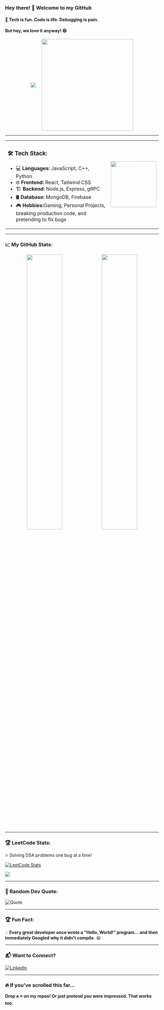 ### Hey there! 👋 Welcome to my GitHub  

#### 🚀 Tech is fun. Code is life. Debugging is pain.  
#### But hey, we love it anyway! 😆  


<div align="center" style="display: flex; align-items: center; justify-content: center; gap: 20px;">
  <img src="https://readme-typing-svg.herokuapp.com?font=Fira+Code&weight=600&size=22&pause=1000&color=FF5722&center=true&width=600&lines=Full-Stack+Developer;React%2C+MERN%2C+Tailwind%2C+gRPC;Building+Cool+Things+One+Commit+at+a+Time!;Currently+Learning+New+Ways+to+Break+Code+💥" style="vertical-align: middle;">
  <img src="https://media1.tenor.com/m/Obn4E0g2fFQAAAAC/game-gaming.gif" width="300px">
</div>



---

<table style="border-collapse: collapse; border: none;">
   <tr style="border: none;">
    <td style="border: none; vertical-align: middle;">
      <h3>🛠️ Tech Stack:</h3>
      <ul>
        <li>💻 <b>Languages:</b> JavaScript, C++, Python</li>
        <li>🌐 <b>Frontend:</b> React, Tailwind CSS</li>
        <li>🏗️ <b>Backend:</b> Node.js, Express, gRPC</li>
        <li>🛢️ <b>Database:</b> MongoDB, Firebase</li>
        <li>🎮 <b>Hobbies:</b>Gaming, Personal Projects, breaking production code, and pretending to fix bugs  </li>
      </ul>
    </td>
    <td>
      <img src="https://cdn3.emoji.gg/emojis/2487_smugrin.png" width="150px">
    </td>
  </tr>
</table>






---

### 📈 My GitHub Stats:  
<div align="center">
  <img width="48%" src="https://github-readme-stats.vercel.app/api?username=Altener99&show_icons=true&theme=tokyonight" />
  <img width="48%" src="https://github-readme-streak-stats.herokuapp.com/?user=Altener99&theme=tokyonight" />
</div>

---

### 🏆 LeetCode Stats:  
🔥 Solving DSA problems one bug at a time!  

[![LeetCode Stats](https://leetcard.jacoblin.cool/ALTENER?theme=dark&font=Fira%20Code&ext=heatmap)](https://leetcode.com/ALTENER)

![](https://dbl-discord.usercontent.prism.gg/emojis/834557767691927552.png)

---

### 🤖 Random Dev Quote:
![Quote](https://quotes-github-readme.vercel.app/api?type=horizontal&theme=radical)

---

### 🏆 Fun Fact:  
💡 **Every great developer once wrote a "Hello, World!" program... and then immediately Googled why it didn't compile.** 😆  

---

### 📬 Want to Connect?
[![LinkedIn](https://img.shields.io/badge/LinkedIn-Connect-blue?style=for-the-badge&logo=linkedin)](https://www.linkedin.com/in/devanshu-dutta-6640a724b/)  


---

### 🔥 If you’ve scrolled this far…  
**Drop a ⭐ on my repos! Or just pretend you were impressed. That works too.**  
